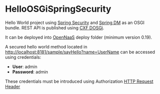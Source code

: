 HelloOSGiSpringSecurity
=======================

Hello World project using [Spring Security][spring-security] and [Spring DM][spring-dm] as an OSGI bundle.
REST API is published using [CXF DOSGi][dosgi].

It can be deployed into [OpenNaaS][opennaas] deploy folder (minimum version 0.19).

A secured hello world method located in [http://localhost:8181/sample/sayHello?name=UserName](http://localhost:8181/sample/sayHello?name=UserName) can be accessed using credentials:

 - __User__: admin
 - __Password__: admin

These credentials must be introduced using Authorization [HTTP Request Header][http-authz]

[opennaas]: https://github.com/dana-i2cat/opennaas
[spring-security]: http://www.springsource.org/spring-security
[spring-dm]: http://www.springsource.org/osgi
[dosgi]: http://cxf.apache.org/distributed-osgi.html
[http-authz]: http://tools.ietf.org/html/rfc1945#section-10.2
